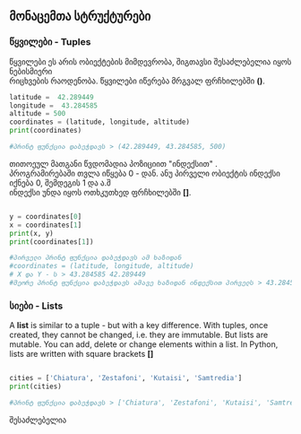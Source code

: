 ##  მონაცემთა სტრუქტურები



### წყვილები - Tuples

წყვილები ეს არის ობიექტების მიმდევრობა, შიგთავსი შესაძლებელია იყოს ნებისმიერი <br>
რიცხვების რაოდენობა. წყვილები იწერება მრგვალ ფრჩხილებში **()**. 
   
```py title="Tumpes" linenums="1"
latitude =  42.289449
longitude =  43.284585
altitude = 500
coordinates = (latitude, longitude, altitude)
print(coordinates)

#პრინტ ფუნქცია დაბეჭდავს > (42.289449, 43.284585, 500)
```
თითოეულ მათგანი წვდომადია პოზიციით "ინდექსით" . <br>
პროგრამირებაში თვლა იწყება 0 - დან. ანუ პირველი ობიექტის ინდექსი იქნება 0, შემდეგის 1 და ა.შ <br>
ინდექსი უნდა იყოს ოთხკუთხედ ფრჩხილებში **[]**.

```py title="Tumpes" linenums="1"

y = coordinates[0]
x = coordinates[1]
print(x, y)
print(coordinates[1])

#პირველი პრინტ ფუნქცია დაბეჭდავს ამ ხაზიდან 
#coordinates = (latitude, longitude, altitude)
# X და Y - ს > 43.284585 42.289449 
#მეორე პრინტ ფუნქცია დაბეჭდავს ამავე ხაზიდან ინდექსით პირველს > 43.284585
```

### სიები - Lists


A **list** is similar to a tuple - but with a key difference. With tuples, once created, they cannot be changed, i.e. they are immutable. But lists are mutable. You can add, delete or change elements within a list.  In Python, lists are written with square brackets **[]**

```py title="Tumpes" linenums="1"

cities = ['Chiatura', 'Zestafoni', 'Kutaisi', 'Samtredia']
print(cities)

#პრინტ ფუნქცია დაბეჭდავს > ['Chiatura', 'Zestafoni', 'Kutaisi', 'Samtredia']
```

შესაძლებელია 